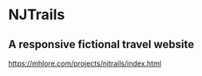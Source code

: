 # NJTrails

## A responsive fictional travel website

https://mhlore.com/projects/njtrails/index.html
